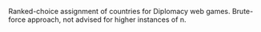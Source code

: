 Ranked-choice assignment of countries for Diplomacy web games. Brute-force approach, not advised for higher instances of n.
